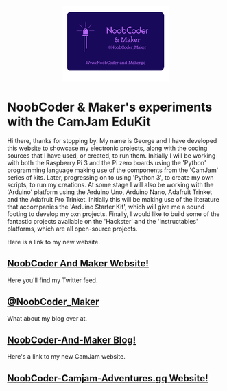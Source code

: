 <div>
  <p align="center">
  <img src="images/NoobCoder_Logo_Icon.png">
  </p>
</div>

# NoobCoder &amp; Maker's experiments with the CamJam EduKit

  Hi there, thanks for stopping by.
My name is George and I have developed this website to showcase my electronic projects, along with the coding sources that I have used, or created, to run them. Initially I will be working with both the Raspberry Pi 3 and the Pi zero boards using the 'Python' programming language making use of the components from the 'CamJam' series of kits. Later, progressing on to using 'Python 3', to create my own scripts, to run my creations. At some stage I will also be working with the 'Arduino' platform using the Arduino Uno, Arduino Nano, Adafruit Trinket and the Adafruit Pro Trinket. Initially this will be making use of the literature that accompanies the 'Arduino Starter Kit', which will give me a sound footing to develop my oxn projects. Finally, I would like to build some of the fantastic projects available on the 'Hackster' and the 'Instructables' platforms, which are all open-source projects.

Here is a link to my new website.
## [NoobCoder And Maker Website!](https://noobcoderandmaker.wordpress.com)

Here you'll find my Twitter feed.
## [@NoobCoder_Maker](https://twitter.com/NoobCoder_Maker)

What about my blog over at.
## [NoobCoder-And-Maker Blog!](https://noobcoderandmakerblog.wordpress.com)

Here's a link to my new CamJam website.
## [NoobCoder-Camjam-Adventures.gq Website!](http://noobcoder-camjam-adventures.gq)
